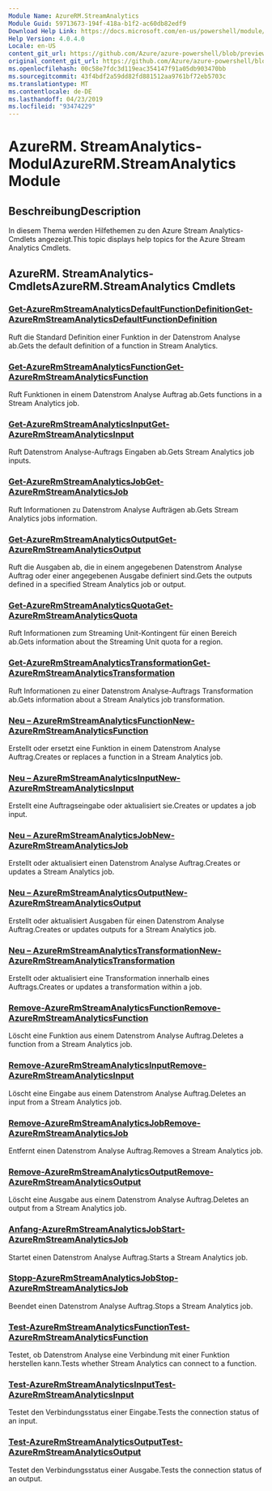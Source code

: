 ```yaml
---
Module Name: AzureRM.StreamAnalytics
Module Guid: 59713673-194f-418a-b1f2-ac60db82edf9
Download Help Link: https://docs.microsoft.com/en-us/powershell/module/azurerm.streamanalytics
Help Version: 4.0.4.0
Locale: en-US
content_git_url: https://github.com/Azure/azure-powershell/blob/preview/src/ResourceManager/StreamAnalytics/Commands.StreamAnalytics/help/AzureRM.StreamAnalytics.md
original_content_git_url: https://github.com/Azure/azure-powershell/blob/preview/src/ResourceManager/StreamAnalytics/Commands.StreamAnalytics/help/AzureRM.StreamAnalytics.md
ms.openlocfilehash: 00c58e7fdc3d119eac354147f91a05db903470bb
ms.sourcegitcommit: 43f4bdf2a59dd82fd881512aa9761bf72eb5703c
ms.translationtype: MT
ms.contentlocale: de-DE
ms.lasthandoff: 04/23/2019
ms.locfileid: "93474229"
---
```

# <span data-ttu-id="e8681-101">AzureRM. StreamAnalytics-Modul</span><span class="sxs-lookup"><span data-stu-id="e8681-101">AzureRM.StreamAnalytics Module</span></span>
## <span data-ttu-id="e8681-102">Beschreibung</span><span class="sxs-lookup"><span data-stu-id="e8681-102">Description</span></span>
<span data-ttu-id="e8681-103">In diesem Thema werden Hilfethemen zu den Azure Stream Analytics-Cmdlets angezeigt.</span><span class="sxs-lookup"><span data-stu-id="e8681-103">This topic displays help topics for the Azure Stream Analytics Cmdlets.</span></span>

## <span data-ttu-id="e8681-104">AzureRM. StreamAnalytics-Cmdlets</span><span class="sxs-lookup"><span data-stu-id="e8681-104">AzureRM.StreamAnalytics Cmdlets</span></span>
### [<span data-ttu-id="e8681-105">Get-AzureRmStreamAnalyticsDefaultFunctionDefinition</span><span class="sxs-lookup"><span data-stu-id="e8681-105">Get-AzureRmStreamAnalyticsDefaultFunctionDefinition</span></span>](Get-AzureRmStreamAnalyticsDefaultFunctionDefinition.md)
<span data-ttu-id="e8681-106">Ruft die Standard Definition einer Funktion in der Datenstrom Analyse ab.</span><span class="sxs-lookup"><span data-stu-id="e8681-106">Gets the default definition of a function in Stream Analytics.</span></span>

### [<span data-ttu-id="e8681-107">Get-AzureRmStreamAnalyticsFunction</span><span class="sxs-lookup"><span data-stu-id="e8681-107">Get-AzureRmStreamAnalyticsFunction</span></span>](Get-AzureRmStreamAnalyticsFunction.md)
<span data-ttu-id="e8681-108">Ruft Funktionen in einem Datenstrom Analyse Auftrag ab.</span><span class="sxs-lookup"><span data-stu-id="e8681-108">Gets functions in a Stream Analytics job.</span></span>

### [<span data-ttu-id="e8681-109">Get-AzureRmStreamAnalyticsInput</span><span class="sxs-lookup"><span data-stu-id="e8681-109">Get-AzureRmStreamAnalyticsInput</span></span>](Get-AzureRmStreamAnalyticsInput.md)
<span data-ttu-id="e8681-110">Ruft Datenstrom Analyse-Auftrags Eingaben ab.</span><span class="sxs-lookup"><span data-stu-id="e8681-110">Gets Stream Analytics job inputs.</span></span>

### [<span data-ttu-id="e8681-111">Get-AzureRmStreamAnalyticsJob</span><span class="sxs-lookup"><span data-stu-id="e8681-111">Get-AzureRmStreamAnalyticsJob</span></span>](Get-AzureRmStreamAnalyticsJob.md)
<span data-ttu-id="e8681-112">Ruft Informationen zu Datenstrom Analyse Aufträgen ab.</span><span class="sxs-lookup"><span data-stu-id="e8681-112">Gets Stream Analytics jobs information.</span></span>

### [<span data-ttu-id="e8681-113">Get-AzureRmStreamAnalyticsOutput</span><span class="sxs-lookup"><span data-stu-id="e8681-113">Get-AzureRmStreamAnalyticsOutput</span></span>](Get-AzureRmStreamAnalyticsOutput.md)
<span data-ttu-id="e8681-114">Ruft die Ausgaben ab, die in einem angegebenen Datenstrom Analyse Auftrag oder einer angegebenen Ausgabe definiert sind.</span><span class="sxs-lookup"><span data-stu-id="e8681-114">Gets the outputs defined in a specified Stream Analytics job or output.</span></span>

### [<span data-ttu-id="e8681-115">Get-AzureRmStreamAnalyticsQuota</span><span class="sxs-lookup"><span data-stu-id="e8681-115">Get-AzureRmStreamAnalyticsQuota</span></span>](Get-AzureRmStreamAnalyticsQuota.md)
<span data-ttu-id="e8681-116">Ruft Informationen zum Streaming Unit-Kontingent für einen Bereich ab.</span><span class="sxs-lookup"><span data-stu-id="e8681-116">Gets information about the Streaming Unit quota for a region.</span></span>

### [<span data-ttu-id="e8681-117">Get-AzureRmStreamAnalyticsTransformation</span><span class="sxs-lookup"><span data-stu-id="e8681-117">Get-AzureRmStreamAnalyticsTransformation</span></span>](Get-AzureRmStreamAnalyticsTransformation.md)
<span data-ttu-id="e8681-118">Ruft Informationen zu einer Datenstrom Analyse-Auftrags Transformation ab.</span><span class="sxs-lookup"><span data-stu-id="e8681-118">Gets information about a Stream Analytics job transformation.</span></span>

### [<span data-ttu-id="e8681-119">Neu – AzureRmStreamAnalyticsFunction</span><span class="sxs-lookup"><span data-stu-id="e8681-119">New-AzureRmStreamAnalyticsFunction</span></span>](New-AzureRmStreamAnalyticsFunction.md)
<span data-ttu-id="e8681-120">Erstellt oder ersetzt eine Funktion in einem Datenstrom Analyse Auftrag.</span><span class="sxs-lookup"><span data-stu-id="e8681-120">Creates or replaces a function in a Stream Analytics job.</span></span>

### [<span data-ttu-id="e8681-121">Neu – AzureRmStreamAnalyticsInput</span><span class="sxs-lookup"><span data-stu-id="e8681-121">New-AzureRmStreamAnalyticsInput</span></span>](New-AzureRmStreamAnalyticsInput.md)
<span data-ttu-id="e8681-122">Erstellt eine Auftragseingabe oder aktualisiert sie.</span><span class="sxs-lookup"><span data-stu-id="e8681-122">Creates or updates a job input.</span></span>

### [<span data-ttu-id="e8681-123">Neu – AzureRmStreamAnalyticsJob</span><span class="sxs-lookup"><span data-stu-id="e8681-123">New-AzureRmStreamAnalyticsJob</span></span>](New-AzureRmStreamAnalyticsJob.md)
<span data-ttu-id="e8681-124">Erstellt oder aktualisiert einen Datenstrom Analyse Auftrag.</span><span class="sxs-lookup"><span data-stu-id="e8681-124">Creates or updates a Stream Analytics job.</span></span>

### [<span data-ttu-id="e8681-125">Neu – AzureRmStreamAnalyticsOutput</span><span class="sxs-lookup"><span data-stu-id="e8681-125">New-AzureRmStreamAnalyticsOutput</span></span>](New-AzureRmStreamAnalyticsOutput.md)
<span data-ttu-id="e8681-126">Erstellt oder aktualisiert Ausgaben für einen Datenstrom Analyse Auftrag.</span><span class="sxs-lookup"><span data-stu-id="e8681-126">Creates or updates outputs for a Stream Analytics job.</span></span>

### [<span data-ttu-id="e8681-127">Neu – AzureRmStreamAnalyticsTransformation</span><span class="sxs-lookup"><span data-stu-id="e8681-127">New-AzureRmStreamAnalyticsTransformation</span></span>](New-AzureRmStreamAnalyticsTransformation.md)
<span data-ttu-id="e8681-128">Erstellt oder aktualisiert eine Transformation innerhalb eines Auftrags.</span><span class="sxs-lookup"><span data-stu-id="e8681-128">Creates or updates a transformation within a job.</span></span>

### [<span data-ttu-id="e8681-129">Remove-AzureRmStreamAnalyticsFunction</span><span class="sxs-lookup"><span data-stu-id="e8681-129">Remove-AzureRmStreamAnalyticsFunction</span></span>](Remove-AzureRmStreamAnalyticsFunction.md)
<span data-ttu-id="e8681-130">Löscht eine Funktion aus einem Datenstrom Analyse Auftrag.</span><span class="sxs-lookup"><span data-stu-id="e8681-130">Deletes a function from a Stream Analytics job.</span></span>

### [<span data-ttu-id="e8681-131">Remove-AzureRmStreamAnalyticsInput</span><span class="sxs-lookup"><span data-stu-id="e8681-131">Remove-AzureRmStreamAnalyticsInput</span></span>](Remove-AzureRmStreamAnalyticsInput.md)
<span data-ttu-id="e8681-132">Löscht eine Eingabe aus einem Datenstrom Analyse Auftrag.</span><span class="sxs-lookup"><span data-stu-id="e8681-132">Deletes an input from a Stream Analytics job.</span></span>

### [<span data-ttu-id="e8681-133">Remove-AzureRmStreamAnalyticsJob</span><span class="sxs-lookup"><span data-stu-id="e8681-133">Remove-AzureRmStreamAnalyticsJob</span></span>](Remove-AzureRmStreamAnalyticsJob.md)
<span data-ttu-id="e8681-134">Entfernt einen Datenstrom Analyse Auftrag.</span><span class="sxs-lookup"><span data-stu-id="e8681-134">Removes a Stream Analytics job.</span></span>

### [<span data-ttu-id="e8681-135">Remove-AzureRmStreamAnalyticsOutput</span><span class="sxs-lookup"><span data-stu-id="e8681-135">Remove-AzureRmStreamAnalyticsOutput</span></span>](Remove-AzureRmStreamAnalyticsOutput.md)
<span data-ttu-id="e8681-136">Löscht eine Ausgabe aus einem Datenstrom Analyse Auftrag.</span><span class="sxs-lookup"><span data-stu-id="e8681-136">Deletes an output from a Stream Analytics job.</span></span>

### [<span data-ttu-id="e8681-137">Anfang-AzureRmStreamAnalyticsJob</span><span class="sxs-lookup"><span data-stu-id="e8681-137">Start-AzureRmStreamAnalyticsJob</span></span>](Start-AzureRmStreamAnalyticsJob.md)
<span data-ttu-id="e8681-138">Startet einen Datenstrom Analyse Auftrag.</span><span class="sxs-lookup"><span data-stu-id="e8681-138">Starts a Stream Analytics job.</span></span>

### [<span data-ttu-id="e8681-139">Stopp-AzureRmStreamAnalyticsJob</span><span class="sxs-lookup"><span data-stu-id="e8681-139">Stop-AzureRmStreamAnalyticsJob</span></span>](Stop-AzureRmStreamAnalyticsJob.md)
<span data-ttu-id="e8681-140">Beendet einen Datenstrom Analyse Auftrag.</span><span class="sxs-lookup"><span data-stu-id="e8681-140">Stops a Stream Analytics job.</span></span>

### [<span data-ttu-id="e8681-141">Test-AzureRmStreamAnalyticsFunction</span><span class="sxs-lookup"><span data-stu-id="e8681-141">Test-AzureRmStreamAnalyticsFunction</span></span>](Test-AzureRmStreamAnalyticsFunction.md)
<span data-ttu-id="e8681-142">Testet, ob Datenstrom Analyse eine Verbindung mit einer Funktion herstellen kann.</span><span class="sxs-lookup"><span data-stu-id="e8681-142">Tests whether Stream Analytics can connect to a function.</span></span>

### [<span data-ttu-id="e8681-143">Test-AzureRmStreamAnalyticsInput</span><span class="sxs-lookup"><span data-stu-id="e8681-143">Test-AzureRmStreamAnalyticsInput</span></span>](Test-AzureRmStreamAnalyticsInput.md)
<span data-ttu-id="e8681-144">Testet den Verbindungsstatus einer Eingabe.</span><span class="sxs-lookup"><span data-stu-id="e8681-144">Tests the connection status of an input.</span></span>

### [<span data-ttu-id="e8681-145">Test-AzureRmStreamAnalyticsOutput</span><span class="sxs-lookup"><span data-stu-id="e8681-145">Test-AzureRmStreamAnalyticsOutput</span></span>](Test-AzureRmStreamAnalyticsOutput.md)
<span data-ttu-id="e8681-146">Testet den Verbindungsstatus einer Ausgabe.</span><span class="sxs-lookup"><span data-stu-id="e8681-146">Tests the connection status of an output.</span></span>

